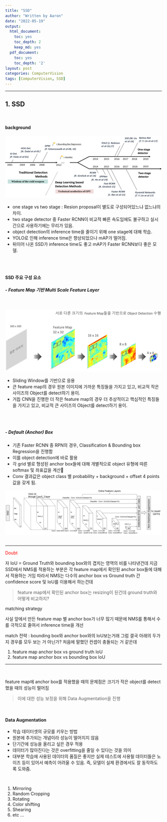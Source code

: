 ```yaml
---
title: "SSD"
author: "Written by Aaron"
date: "2022-05-19"
output:
  html_document:
    toc: yes
    toc_depth: 2
    keep_md: yes
  pdf_document:
    toc: yes
    toc_depth: '2'
layout: post
categories: ComputerVision
tags: [ComputerVision, SSD]
---
```





---

## 1. SSD

<br>

#### background

![](assets/images/CV/SSD-1.png)

- one stage vs two stage : Resion proposal이 별도로 구성되어있느냐 없느냐의 차이.
- two stage detector 중 Faster RCNN이 비교적 빠른 속도임에도 불구하고 실시간으로 사용하기에는 무리가 있음.
- object detection의 inference time을 줄이기 위해 one stage에 대해 학습.
- YOLO로 인해 inference time은 향상되었으나 mAP가 떨어짐.
- 뒤이어 나온 SSD가 inference time도 좋고 mAP가 Faster RCNN보다 좋은 모델.

<br><br>

#### SSD 주요 구성 요소

##### - **Feature Map 기반 Multi Scale Feature Layer**

<br>

![](assets/images/CV/SSD-2.png)

- Sliding Window를 기반으로 응용
- 큰 feature map의 경우 원본 이미지에 가까운 특징들을 가지고 있고, 비교적 작은 사이즈의 Object를 detect하기 용이.
- 거듭 CNN을 진행한 더 작은 feature map의 경우 더 추상적이고 핵심적인 특징들을 가지고 있고, 비교적 큰 사이즈의 Object를 detect하기 용이.

<br><br>

##### - **Default (Anchor) Box**

- 기존 Faster RCNN 중 RPN의 경우, Classification & Bounding box Regression을 진행함
- 이를 object detection에 바로 활용
- 각 grid 별로 형성된 anchor box들에 대해 개별적으로 object 유형에 따른 softmax 및 좌표값을 계산
- Conv 결과값은 object class 별 probability + background + offset 4 points 값을 갖게 됨.

![](assets/images/CV/SSD-3.png)
<br><br>

---

<span style="color:red"> Doubt </span>

자 IoU = Ground Truth와 bounding box와의 겹치는 영역의 비를 나타낸건데
지금 SSD에서 NMS를 적용하는 부분은 각 feature map에서 확인된 anchor box들에 대해서 적용하는 거임
따라서 NMS는 다수의 anchor box vs Ground truth 간 confidence score 및 IoU를 이용해서 하는건데

 > feature map에서 확인된 anchor box는 resizing이 된건데  ground truth와 어떻게 비교하지?

matching strategy

사실 앞에서 만든 feature map 별 anchor box가 너무 많기 때문에 NMS를 통해서 수를 극적으로 줄여서 inference time을 개선

match 전략 : bounding box와 anchor box와의 IoU보는거래
그럼 결국 아래의 두가지 경우를 모두 보는 거 아닌가? 처음에 말했던 컨셉이 충돌되는 거 같은데

1. feature map anchor box vs ground truth IoU
2. feature map anchor box vs bounding box IoU

---

<br>

feature map에 anchor box를 적용했을 때의 문제점은 크기가 작은 object를 detect했을 때의 성능이 떨어짐

> 이에 대한 성능 보정을 위해 Data Augmentation을 진행

<br>

#### Data Augmentation

- 학습 데이터셋의 규모를 키우는 방법
- 원본에 추가되는 개념이라 성능이 떨어지지 않음
- 단기간에 성능을 올리고 싶은 경우 적용
- 데이터가 많아진다는 것은 overfitting을 줄일 수 있다는 것을 의미
- 대부분 학습에 사용된 데이터의 품질은 좋지만 실제 테스트에 사용될 데이터들은 노이즈 등이 있어서 예측이 어려울 수 있음. 즉, 모델이 실제 환경에서도 잘 동작하도록 도와줌.

<br>

1. Mirroring
2. Random Cropping
3. Rotating
4. Color shifting
5. Shearing
6. etc ...





